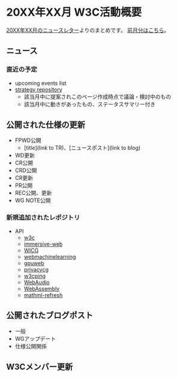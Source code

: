 # 20XX年XX月 W3C活動概要

[20XX年XX月のニュースレター](https://lists.w3.org/Archives/Public/w3c-announce/20XXXXXXXX/subject.html)よりのまとめです。
[前月分はこちら](20XXXX.md)。

## ニュース


### 直近の予定

* upcoming events list
* [strategy repository](https://github.com/w3c/strategy/issues)
  * 該当月中に提案されこのページ作成時点で議論・検討中のもの
  * 該当月中に動きがあったもの、ステータスサマリー付き

## 公開された仕様の更新

* FPWD公開
  * [title](link to TR)、[ニュースポスト](link to blog)
* WD更新
* CR公開
* CRD公開
* CR更新
* PR公開
* REC公開、更新
* WG NOTE公開

### 新規追加されたレポジトリ

* API
  * [w3c](https://api.github.com/orgs/w3c/repos?direction=desc&sort=created)
  * [immersive-web](https://api.github.com/orgs/immersive-web/repos?direction=desc&sort=created)
  * [WICG](https://api.github.com/orgs/WICG/repos?direction=desc&sort=created)
  * [webmachinelearning](https://api.github.com/orgs/webmachinelearning/repos?direction=desc&sort=created)
  * [gpuweb](https://api.github.com/orgs/gpuweb/repos?direction=desc&sort=created)
  * [privacycg](https://api.github.com/orgs/privacycg/repos?direction=desc&sort=created)
  * [w3cping](https://api.github.com/orgs/w3cping/repos?direction=desc&sort=created)
  * [WebAudio](https://api.github.com/orgs/WebAudio/repos?direction=desc&sort=created)
  * [WebAssembly](https://api.github.com/orgs/WebAssembly/repos?direction=desc&sort=created)
  * [mathml-refresh](https://api.github.com/orgs/mathml-refresh/repos?direction=desc&sort=created)

## 公開されたブログポスト

* 一般
* WGアップデート
* 仕様公開関係

## W3Cメンバー更新

